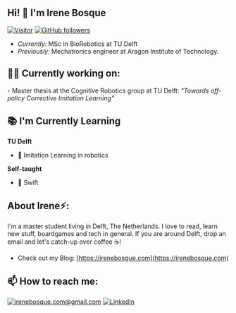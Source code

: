 <h2>Hi! 👋 I'm Irene Bosque</h2>

[![Visitor](https://visitor-badge.laobi.icu/badge?page_id=irenebosque.irenebosque)](https://github.com/irenebosque) [![GitHub followers](https://img.shields.io/github/followers/irenebosque.svg?style=social&label=Follow)](https://github.com/irenebosque?tab=followers)

- <i>Currently:</i> MSc in BioRobotics at TU Delft 
- <i>Previously:</i> Mechatronics engineer at Aragon Institute of Technology.

<h2>👩‍💻 Currently working on:</h2>
- Master thesis at the Cognitive Robotics group at TU Delft: <i>"Towards off-policy Corrective Imitation Learning"</i> 

<h2>📚 I'm Currently Learning</h2>

__TU Delft__
- 🤖 Imitation Learning in robotics

__Self-taught__
- 📱 Swift


<h2> About Irene⚡:</h2>
I'm a master student living in Delft, The Netherlands. I love to read, learn new stuff, boardgames and tech in general. If you are around Delft, drop an email and let's catch-up over coffee ☕!
 
- Check out my Blog: [https://irenebosque.com](https://irenebosque.com)


<h2>📫 How to reach me:</h2>

<a href="mailto:irenebosque.com@gmail.com">![irenebosque.com@gmail.com](https://img.shields.io/badge/Gmail-D14836?style=for-the-badge&logo=gmail&logoColor=white)</a> <a href="https://www.linkedin.com/in/irenebosque/">![LinkedIn](https://img.shields.io/badge/LinkedIn-0077B5?style=for-the-badge&logo=linkedin&logoColor=white)</a>


<!--
**irenebosque/irenebosque** is a ✨ _special_ ✨ repository because its `README.md` (this file) appears on your GitHub profile.

Here are some ideas to get you started:

- 🔭 I’m currently working on ...
- 🌱 I’m currently learning ...
- 👯 I’m looking to collaborate on ...
- 🤔 I’m looking for help with ...
- 💬 Ask me about ...
- 📫 How to reach me: ...
- 😄 Pronouns: ...
- ⚡ Fun fact: ...
-->

